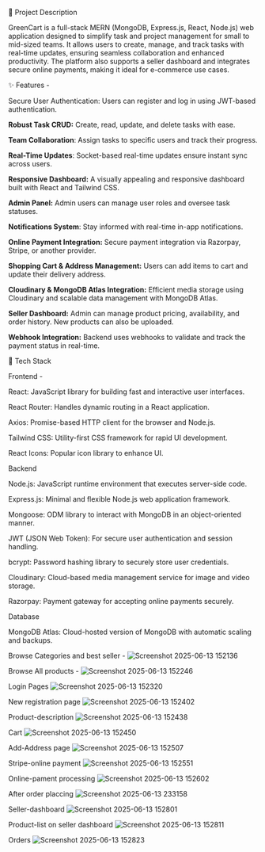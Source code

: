 🚀 Project Description

GreenCart is a full-stack MERN (MongoDB, Express.js, React, Node.js) web application designed to simplify task and project management for small to mid-sized teams. It allows users to create, manage, and track tasks with real-time updates, ensuring seamless collaboration and enhanced productivity. The platform also supports a seller dashboard and integrates secure online payments, making it ideal for e-commerce use cases.

✨ Features - 

Secure User Authentication: Users can register and log in using JWT-based authentication.

**Robust Task CRUD:** Create, read, update, and delete tasks with ease.

**Team Collaboration**: Assign tasks to specific users and track their progress.

**Real-Time Updates**: Socket-based real-time updates ensure instant sync across users.

**Responsive Dashboard:** A visually appealing and responsive dashboard built with React and Tailwind CSS.

**Admin Panel:** Admin users can manage user roles and oversee task statuses.

**Notifications System**: Stay informed with real-time in-app notifications.

**Online Payment Integration:** Secure payment integration via Razorpay, Stripe, or another provider.

**Shopping Cart & Address Management:** Users can add items to cart and update their delivery address.

**Cloudinary & MongoDB Atlas Integration:** Efficient media storage using Cloudinary and scalable data management with MongoDB Atlas.

**Seller Dashboard:** Admin can manage product pricing, availability, and order history. New products can also be uploaded.

**Webhook Integration:** Backend uses webhooks to validate and track the payment status in real-time.

🧰 Tech Stack

Frontend - 

React: JavaScript library for building fast and interactive user interfaces.

React Router: Handles dynamic routing in a React application.

Axios: Promise-based HTTP client for the browser and Node.js.

Tailwind CSS: Utility-first CSS framework for rapid UI development.

React Icons: Popular icon library to enhance UI.

Backend

Node.js: JavaScript runtime environment that executes server-side code.

Express.js: Minimal and flexible Node.js web application framework.

Mongoose: ODM library to interact with MongoDB in an object-oriented manner.

JWT (JSON Web Token): For secure user authentication and session handling.

bcrypt: Password hashing library to securely store user credentials.

Cloudinary: Cloud-based media management service for image and video storage.

Razorpay: Payment gateway for accepting online payments securely.

Database

MongoDB Atlas: Cloud-hosted version of MongoDB with automatic scaling and backups.

Browse Categories and best seller - 
![Screenshot 2025-06-13 152136](https://github.com/user-attachments/assets/9fa23c54-ac22-4d34-a7e8-aa83e2583d78)

Browse All products - 
![Screenshot 2025-06-13 152246](https://github.com/user-attachments/assets/5c99e38b-2ea5-4013-9f33-224b238345aa)

Login Pages
![Screenshot 2025-06-13 152320](https://github.com/user-attachments/assets/864c02a3-11b6-485c-82c4-0187c32bb02b)

New registration page
![Screenshot 2025-06-13 152402](https://github.com/user-attachments/assets/846342b3-e320-4794-b22e-f03b0fa02538)

Product-description
![Screenshot 2025-06-13 152438](https://github.com/user-attachments/assets/744d4d35-c131-471c-b62e-2187d53de578)

Cart
![Screenshot 2025-06-13 152450](https://github.com/user-attachments/assets/fd31aac1-9c67-48b2-b825-10905dcc7874)

Add-Address page
![Screenshot 2025-06-13 152507](https://github.com/user-attachments/assets/7020f387-c2a4-4c86-94e4-e5863fd1de08)

Stripe-online payment
![Screenshot 2025-06-13 152551](https://github.com/user-attachments/assets/011cb907-d3b0-4b79-ab1a-b6b079f31bfd)

Online-pament processing
![Screenshot 2025-06-13 152602](https://github.com/user-attachments/assets/ecb3e80a-6644-4642-87d0-66b1d08edf0b)

After order placcing
![Screenshot 2025-06-13 233158](https://github.com/user-attachments/assets/f4c5de80-6ce0-49e5-98ac-df94a60c5c67)

Seller-dashboard
![Screenshot 2025-06-13 152801](https://github.com/user-attachments/assets/80b1a377-513e-40c7-a1c2-b8513fbd4195)

Product-list on seller dashboard
![Screenshot 2025-06-13 152811](https://github.com/user-attachments/assets/dfa19388-ed64-4b56-8392-a84b4d59bbc7)

Orders
![Screenshot 2025-06-13 152823](https://github.com/user-attachments/assets/6e68938b-2002-4e1b-9663-ff5516804a57)



